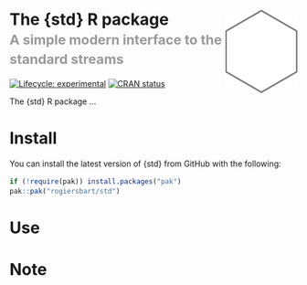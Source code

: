 
<!-- README.md is generated from README.Rmd. Please edit that file -->

# The {std} R package<img src="man/figures/logo.png" align="right" width="25%"/><br><small><font color="#999">A simple modern interface to the standard streams</font></small>

<!-- badges: start -->

[![Lifecycle:
experimental](https://img.shields.io/badge/lifecycle-experimental-orange.svg)](https://www.tidyverse.org/lifecycle/#experimental)
[![CRAN
status](https://www.r-pkg.org/badges/version/std.svg)](https://CRAN.R-project.org/package=std)
<!-- badges: end -->

The {std} R package …

# Install

You can install the latest version of {std} from GitHub with the
following:

``` r
if (!require(pak)) install.packages("pak")
pak::pak("rogiersbart/std")
```

# Use

# Note
